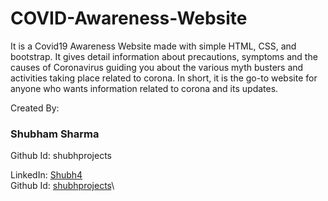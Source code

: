 # COVID-Awareness-Website
It is a Covid19 Awareness Website made with simple HTML, CSS, and bootstrap.
It gives detail information about precautions, symptoms and the causes of Coronavirus guiding you about the various myth busters 
and activities taking place related to corona.
In short, it is the go-to website for anyone who wants information related to corona and its updates.

Created By:

### Shubham Sharma
Github Id: shubhprojects


LinkedIn: [Shubh4](https://www.linkedin.com/in/shubh4)\
Github Id: [shubhprojects](https://github.com/shubhprojects)\
